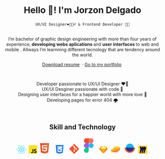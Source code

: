 <div align="center">
  <h1>Hello 👋! I'm Jorzon Delgado </h1>
  <code>UX/UI Designer❤️‍🔥🕵️‍♂️ & Frontend Developer 🧑‍💻</code>
  <br/>
  <br/>
  <p>
    I’m bachelor of graphic design engineering with more than four years of experience,<b> developing webs aplications </b> and <b> user interfaces </b> to web and mobile . Allways I’m learnning different tecnology that are tendency around the world.
  </p>
  <p align="center">
    <a href="https://jorzon.github.io/wux/app/assets/files/JorzonDelgadoCv.pdf">Download resume</a>&nbsp;
    ·
    <a href="https://jorzon.github.io/wux/">Go to my portfolio</a>&nbsp;
  </p>
</div>
<br/>
<p align="center">
   Developer passionate to UX/UI Designer ❤️‍🔥<br/>
   UX/UI Desginer passionate with code 🐉 <br/>
   Designing user interfaces for a happier world with more love 🧡 <br/>
   Developing pages for error 404 🌪 <br/>
</p>
<br/>
<h2 align="center">Skill and Technology</h2>
<div align="center">
    <img src="./assets/icons/react.svg"  height="27px"/>&nbsp;
    <img src="./assets/icons/js.svg"  height="27px"/>&nbsp;
    <img src="./assets/icons/html.svg"  height="36px"/>&nbsp;
    <img src="./assets/icons/css.svg"  height="28px"/>&nbsp;
    <img src="./assets/icons/git.svg"  height="31px"/>&nbsp;
    <img src="./assets/icons/figma.svg"  height="55px"/>&nbsp;
    <img src="./assets/icons/sketch.svg"  height="25px"/>&nbsp;
    <img src="./assets/icons/zeplin.svg"  height="27px"/>&nbsp;
    <img src="./assets/icons/overflow.svg"  height="35px"/>&nbsp;
    <img src="./assets/icons/miro.svg"  height="26px"/>&nbsp;

</div>
